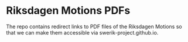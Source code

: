 # Riksdagen Motions PDFs

The repo contains redirect links to PDF files of the Riksdagen Motions so that we can make them accessible via swerik-project.github.io.
